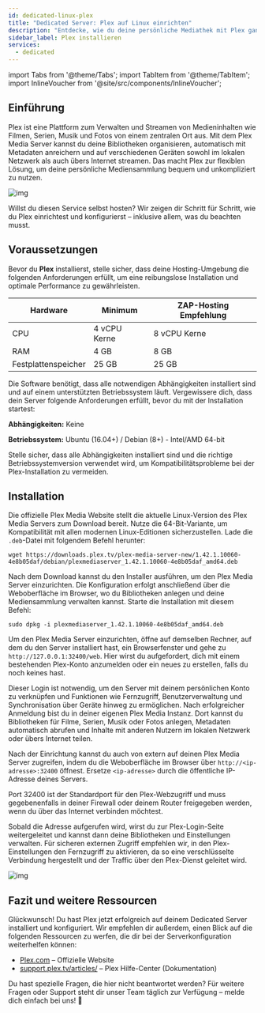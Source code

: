 ```yaml
---
id: dedicated-linux-plex
title: "Dedicated Server: Plex auf Linux einrichten"
description: "Entdecke, wie du deine persönliche Mediathek mit Plex ganz easy verwaltest und streamst – für den Zugriff auf all deinen Geräten → Jetzt mehr erfahren"
sidebar_label: Plex installieren
services:
  - dedicated
---
```


import Tabs from '@theme/Tabs';
import TabItem from '@theme/TabItem';
import InlineVoucher from '@site/src/components/InlineVoucher';

## Einführung

Plex ist eine Plattform zum Verwalten und Streamen von Medieninhalten wie Filmen, Serien, Musik und Fotos von einem zentralen Ort aus. Mit dem Plex Media Server kannst du deine Bibliotheken organisieren, automatisch mit Metadaten anreichern und auf verschiedenen Geräten sowohl im lokalen Netzwerk als auch übers Internet streamen. Das macht Plex zur flexiblen Lösung, um deine persönliche Mediensammlung bequem und unkompliziert zu nutzen.

![img](https://screensaver01.zap-hosting.com/index.php/s/68xdESEHimoY9Jp/preview)

Willst du diesen Service selbst hosten? Wir zeigen dir Schritt für Schritt, wie du Plex einrichtest und konfigurierst – inklusive allem, was du beachten musst.

<InlineVoucher />



## Voraussetzungen

Bevor du **Plex** installierst, stelle sicher, dass deine Hosting-Umgebung die folgenden Anforderungen erfüllt, um eine reibungslose Installation und optimale Performance zu gewährleisten.

| Hardware   | Minimum      | ZAP-Hosting Empfehlung    |
| ---------- | ------------ | ------------------------- |
| CPU        | 4 vCPU Kerne | 8 vCPU Kerne              |
| RAM        | 4 GB         | 8 GB                      |
| Festplattenspeicher | 25 GB         | 25 GB                     |

Die Software benötigt, dass alle notwendigen Abhängigkeiten installiert sind und auf einem unterstützten Betriebssystem läuft. Vergewissere dich, dass dein Server folgende Anforderungen erfüllt, bevor du mit der Installation startest:

**Abhängigkeiten:** Keine

**Betriebssystem:** Ubuntu (16.04+) / Debian (8+) - Intel/AMD 64-bit

Stelle sicher, dass alle Abhängigkeiten installiert sind und die richtige Betriebssystemversion verwendet wird, um Kompatibilitätsprobleme bei der Plex-Installation zu vermeiden.



## Installation

Die offizielle Plex Media Website stellt die aktuelle Linux-Version des Plex Media Servers zum Download bereit. Nutze die 64-Bit-Variante, um Kompatibilität mit allen modernen Linux-Editionen sicherzustellen. Lade die `.deb`-Datei mit folgendem Befehl herunter:

```
wget https://downloads.plex.tv/plex-media-server-new/1.42.1.10060-4e8b05daf/debian/plexmediaserver_1.42.1.10060-4e8b05daf_amd64.deb
```

Nach dem Download kannst du den Installer ausführen, um den Plex Media Server einzurichten. Die Konfiguration erfolgt anschließend über die Weboberfläche im Browser, wo du Bibliotheken anlegen und deine Mediensammlung verwalten kannst. Starte die Installation mit diesem Befehl:

```
sudo dpkg -i plexmediaserver_1.42.1.10060-4e8b05daf_amd64.deb
```

Um den Plex Media Server einzurichten, öffne auf demselben Rechner, auf dem du den Server installiert hast, ein Browserfenster und gehe zu `http://127.0.0.1:32400/web`. Hier wirst du aufgefordert, dich mit einem bestehenden Plex-Konto anzumelden oder ein neues zu erstellen, falls du noch keines hast.

Dieser Login ist notwendig, um den Server mit deinem persönlichen Konto zu verknüpfen und Funktionen wie Fernzugriff, Benutzerverwaltung und Synchronisation über Geräte hinweg zu ermöglichen. Nach erfolgreicher Anmeldung bist du in deiner eigenen Plex Media Instanz. Dort kannst du Bibliotheken für Filme, Serien, Musik oder Fotos anlegen, Metadaten automatisch abrufen und Inhalte mit anderen Nutzern im lokalen Netzwerk oder übers Internet teilen.

Nach der Einrichtung kannst du auch von extern auf deinen Plex Media Server zugreifen, indem du die Weboberfläche im Browser über `http://<ip-adresse>:32400` öffnest. Ersetze `<ip-adresse>` durch die öffentliche IP-Adresse deines Servers.

Port 32400 ist der Standardport für den Plex-Webzugriff und muss gegebenenfalls in deiner Firewall oder deinem Router freigegeben werden, wenn du über das Internet verbinden möchtest.

Sobald die Adresse aufgerufen wird, wirst du zur Plex-Login-Seite weitergeleitet und kannst dann deine Bibliotheken und Einstellungen verwalten. Für sicheren externen Zugriff empfehlen wir, in den Plex-Einstellungen den Fernzugriff zu aktivieren, da so eine verschlüsselte Verbindung hergestellt und der Traffic über den Plex-Dienst geleitet wird.

![img](https://screensaver01.zap-hosting.com/index.php/s/jfQxZ6e4BGMfen5/preview)



## Fazit und weitere Ressourcen

Glückwunsch! Du hast Plex jetzt erfolgreich auf deinem Dedicated Server installiert und konfiguriert. Wir empfehlen dir außerdem, einen Blick auf die folgenden Ressourcen zu werfen, die dir bei der Serverkonfiguration weiterhelfen können:

- [Plex.com](https://Plex.com/) – Offizielle Website
- [support.plex.tv/articles/](https://support.plex.tv/articles/) – Plex Hilfe-Center (Dokumentation)

Du hast spezielle Fragen, die hier nicht beantwortet werden? Für weitere Fragen oder Support steht dir unser Team täglich zur Verfügung – melde dich einfach bei uns! 🙂



<InlineVoucher />